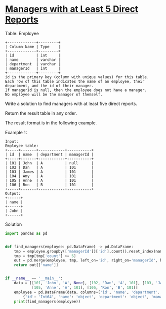 # [Managers with at Least 5 Direct Reports](https://leetcode.com/problems/managers-with-at-least-5-direct-reports/description/)

Table: Employee
```
+-------------+---------+
| Column Name | Type    |
+-------------+---------+
| id          | int     |
| name        | varchar |
| department  | varchar |
| managerId   | int     |
+-------------+---------+
id is the primary key (column with unique values) for this table.
Each row of this table indicates the name of an employee, their department, and the id of their manager.
If managerId is null, then the employee does not have a manager.
No employee will be the manager of themself.
```

Write a solution to find managers with at least five direct reports.

Return the result table in any order.

The result format is in the following example.

Example 1:
```
Input: 
Employee table:
+-----+-------+------------+-----------+
| id  | name  | department | managerId |
+-----+-------+------------+-----------+
| 101 | John  | A          | null      |
| 102 | Dan   | A          | 101       |
| 103 | James | A          | 101       |
| 104 | Amy   | A          | 101       |
| 105 | Anne  | A          | 101       |
| 106 | Ron   | B          | 101       |
+-----+-------+------------+-----------+
Output: 
+------+
| name |
+------+
| John |
+------+
```
Solution
```python
import pandas as pd


def find_managers(employee: pd.DataFrame) -> pd.DataFrame:
    tmp = employee.groupby(['managerId'])['id'].count().reset_index(name='count')
    tmp = tmp[tmp['count'] >= 5]
    out = pd.merge(employee, tmp, left_on='id', right_on='managerId', how='inner')
    return out[['name']]


if __name__ == '__main__':
    data = [[101, 'John', 'A', None], [102, 'Dan', 'A', 101], [103, 'James', 'A', 101], [104, 'Amy', 'A', 101],
            [105, 'Anne', 'A', 101], [106, 'Ron', 'B', 101]]
    employee = pd.DataFrame(data, columns=['id', 'name', 'department', 'managerId']).astype(
        {'id': 'Int64', 'name': 'object', 'department': 'object', 'managerId': 'Int64'})
    print(find_managers(employee))
```
